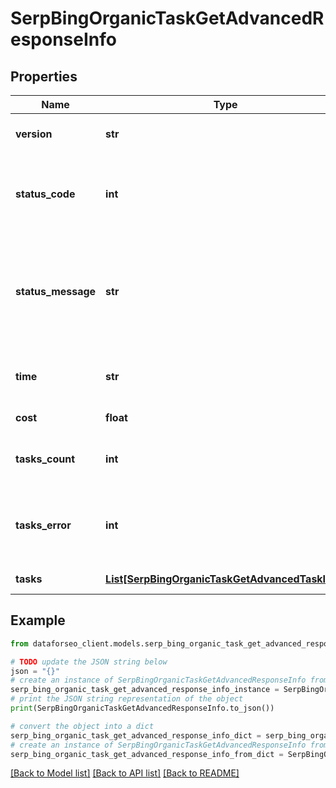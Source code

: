 # SerpBingOrganicTaskGetAdvancedResponseInfo


## Properties

Name | Type | Description | Notes
------------ | ------------- | ------------- | -------------
**version** | **str** | the current version of the API | [optional] 
**status_code** | **int** | general status code you can find the full list of the response codes here | [optional] 
**status_message** | **str** | general informational message you can find the full list of general informational messages here | [optional] 
**time** | **str** | total execution time, seconds | [optional] 
**cost** | **float** | total tasks cost, USD | [optional] 
**tasks_count** | **int** | the number of tasks in the tasks array | [optional] 
**tasks_error** | **int** | the number of tasks in the tasks array returned with an error | [optional] 
**tasks** | [**List[SerpBingOrganicTaskGetAdvancedTaskInfo]**](SerpBingOrganicTaskGetAdvancedTaskInfo.md) | array of tasks | [optional] 

## Example

```python
from dataforseo_client.models.serp_bing_organic_task_get_advanced_response_info import SerpBingOrganicTaskGetAdvancedResponseInfo

# TODO update the JSON string below
json = "{}"
# create an instance of SerpBingOrganicTaskGetAdvancedResponseInfo from a JSON string
serp_bing_organic_task_get_advanced_response_info_instance = SerpBingOrganicTaskGetAdvancedResponseInfo.from_json(json)
# print the JSON string representation of the object
print(SerpBingOrganicTaskGetAdvancedResponseInfo.to_json())

# convert the object into a dict
serp_bing_organic_task_get_advanced_response_info_dict = serp_bing_organic_task_get_advanced_response_info_instance.to_dict()
# create an instance of SerpBingOrganicTaskGetAdvancedResponseInfo from a dict
serp_bing_organic_task_get_advanced_response_info_from_dict = SerpBingOrganicTaskGetAdvancedResponseInfo.from_dict(serp_bing_organic_task_get_advanced_response_info_dict)
```
[[Back to Model list]](../README.md#documentation-for-models) [[Back to API list]](../README.md#documentation-for-api-endpoints) [[Back to README]](../README.md)


